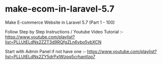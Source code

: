 # make-ecom-in-laravel-5.7
Make E-commerce Website in Laravel 5.7 (Part 1 - 100)

Follow Step by Step Instructions / Youtube Video Tutorial :- https://www.youtube.com/playlist?list=PLLUtELdNs2ZZT3d9RQfgZLn6vbo5vbXCN

Start with Admin Panel if not have one :- https://www.youtube.com/playlist?list=PLLUtELdNs2ZY5drPxIWzpq5crhantlzp7
